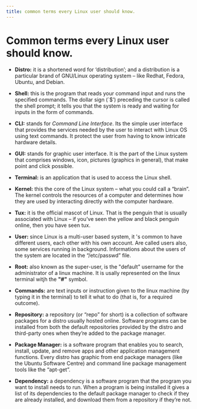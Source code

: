 ```yaml
---
title: common terms every Linux user should know.
---
```


# Common terms every Linux user should know.

* <strong>Distro:</strong> it is a shortened word for ‘distribution’; and a distribution is a particular brand of GNU/Linux operating system – like Redhat, Fedora, Ubuntu, and Debian.

* <strong>Shell:</strong>  this is the program that reads your command input and runs the specified commands. The dollar sign (`$’) preceding the cursor is called the shell prompt; it tells you that the system is ready and waiting for inputs in the form of commands.

* <strong>CLI:</strong>  stands for <em>Command Line Interface</em>. Its the simple user interface that provides the services needed by the user to interact with Linux OS using text commands. It protect the user from having to know intricate hardware details.

* <strong>GUI:</strong>  stands for graphic user interface. It is the part of the Linux system that comprises windows, icon, pictures (graphics in general), that make point and click possible.

* <strong>Terminal:</strong>  is an application that is used to access the Linux shell.

* <strong>Kernel:</strong>  this the core of the Linux system – what you could call a “brain”. The kernel controls the resources of a computer and determines how they are used by interacting directly with the computer hardware.

* <strong>Tux:</strong>  it is the official mascot of Linux. That is the penguin that is usually associated with Linux – if you’ve seen the yellow and black penguin online, then you have seen tux.

* <strong>User:</strong> since Linux is a multi-user based system, it 's common to have different users, each other with his own account. Are called users also, some services running in background. Informations about the users of the system are located in the “/etc/passwd” file. 

* <strong>Root:</strong> also known as the super-user, is the "default" username for the administrator of a linux machine. It is usally represented on the linux terminal witjh the <strong>"#"</strong> symbol. 

* <strong>Commands:</strong> are text inputs or instruction given to the linux machine (by typing it in the terminal) to tell it what to do (that is, for a required outcome).  
  

* <strong>Repository:</strong>  a repository (or “repo” for short) is a collection of software packages for a distro usually hosted online. Software programs can be installed from both the default repositories provided by the distro and third-party ones when they’re added to the package manager.

* <strong>Package Manager:</strong>  is a software program that enables you to search, install, update, and remove apps and other application management functions. Every distro has graphic from end package managers (like the Ubuntu Software Centre) and command line package management tools like the “apt-get”.

* <strong>Dependency:</strong>  a dependency is a software program that the program you want to install needs to run. When a program is being installed it gives a list of its dependencies to the default package manager to check if they are already installed, and download them from a repository if they’re not.

